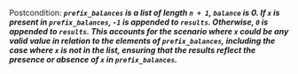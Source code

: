Postcondition: ***`prefix_balances` is a list of length `n + 1`, `balance` is 0. If `x` is present in `prefix_balances`, `-1` is appended to `results`. Otherwise, `0` is appended to `results`. This accounts for the scenario where `x` could be any valid value in relation to the elements of `prefix_balances`, including the case where `x` is not in the list, ensuring that the results reflect the presence or absence of `x` in `prefix_balances`.***